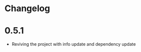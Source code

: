 <h1 style="border:none">Changelog</h1>

# 0.5.1
- Reviving the project with info update and dependency update